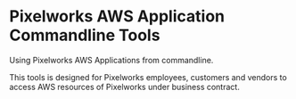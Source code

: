 Pixelworks AWS Application Commandline Tools
======

Using Pixelworks AWS Applications from commandline.

This tools is designed for Pixelworks employees, customers and vendors to access AWS resources of Pixelworks under business contract.